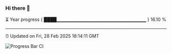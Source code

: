 ### Hi there 👋

⏳ Year progress { ████▁▁▁▁▁▁▁▁▁▁▁▁▁▁▁▁▁▁▁▁▁▁▁▁▁▁ } 16.10 %

---

⏰ Updated on Fri, 28 Feb 2025 18:14:11 GMT

![Progress Bar CI](https://github.com/Shyam-Makwana/GitHub-Actions-Demo/workflows/Progress%20Bar%20CI/badge.svg)
